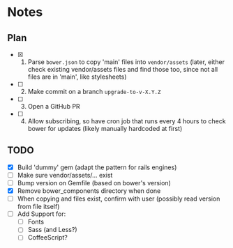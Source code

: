 # Notes

## Plan

- [x] 1. Parse `bower.json` to copy 'main' files into `vendor/assets`
   (later, either check existing vendor/assets files and find those too, since
    not all files are in 'main', like stylesheets)

- [ ] 2. Make commit on a branch `upgrade-to-v-X.Y.Z`

- [ ] 3. Open a GitHub PR

- [ ] 4. Allow subscribing, so have cron job that runs every 4 hours to check bower
   for updates (likely manually hardcoded at first)

## TODO
- [x] Build 'dummy' gem (adapt the pattern for rails engines)
- [ ] Make sure vendor/assets/... exist
- [ ] Bump version on Gemfile (based on bower's version)
- [x] Remove bower_components directory when done
- [ ] When copying and files exist, confirm with user (possibly read version from
  file itself)
- [ ] Add Support for:
  - [ ] Fonts
  - [ ] Sass (and Less?)
  - [ ] CoffeeScript?
